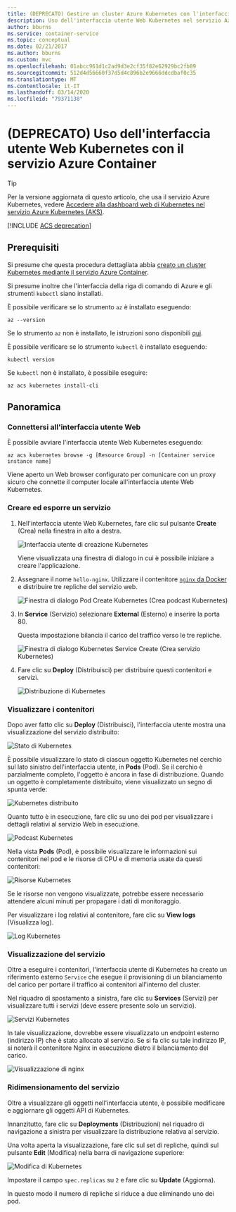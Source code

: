 ```yaml
---
title: (DEPRECATO) Gestire un cluster Azure Kubernetes con l'interfaccia utente Web
description: Uso dell'interfaccia utente Web Kubernetes nel servizio Azure Container
author: bburns
ms.service: container-service
ms.topic: conceptual
ms.date: 02/21/2017
ms.author: bburns
ms.custom: mvc
ms.openlocfilehash: 01abcc961d1c2ad9d3e2cf35f82e62929bc2fb89
ms.sourcegitcommit: 512d4d56660f37d5d4c896b2e9666ddcdbaf0c35
ms.translationtype: MT
ms.contentlocale: it-IT
ms.lasthandoff: 03/14/2020
ms.locfileid: "79371138"
---
```

# <a name="deprecated-using-the-kubernetes-web-ui-with-azure-container-service"></a>(DEPRECATO) Uso dell'interfaccia utente Web Kubernetes con il servizio Azure Container

> [!TIP]
> Per la versione aggiornata di questo articolo, che usa il servizio Azure Kubernetes, vedere [Accedere alla dashboard web di Kubernetes nel servizio Azure Kubernetes (AKS)](../../aks/kubernetes-dashboard.md).

[!INCLUDE [ACS deprecation](../../../includes/container-service-kubernetes-deprecation.md)]

## <a name="prerequisites"></a>Prerequisiti
Si presume che questa procedura dettagliata abbia [creato un cluster Kubernetes mediante il servizio Azure Container](container-service-kubernetes-walkthrough.md).


Si presume inoltre che l'interfaccia della riga di comando di Azure e gli strumenti `kubectl` siano installati.

È possibile verificare se lo strumento `az` è installato eseguendo:

```azurecli
az --version
```

Se lo strumento `az` non è installato, le istruzioni sono disponibili [qui](https://github.com/azure/azure-cli#installation).

È possibile verificare se lo strumento `kubectl` è installato eseguendo:

```console
kubectl version
```

Se `kubectl` non è installato, è possibile eseguire:

```azurecli
az acs kubernetes install-cli
```

## <a name="overview"></a>Panoramica

### <a name="connect-to-the-web-ui"></a>Connettersi all'interfaccia utente Web
È possibile avviare l'interfaccia utente Web Kubernetes eseguendo:

```azurecli
az acs kubernetes browse -g [Resource Group] -n [Container service instance name]
```

Viene aperto un Web browser configurato per comunicare con un proxy sicuro che connette il computer locale all'interfaccia utente Web Kubernetes.

### <a name="create-and-expose-a-service"></a>Creare ed esporre un servizio
1. Nell'interfaccia utente Web Kubernetes, fare clic sul pulsante **Create** (Crea) nella finestra in alto a destra.

    ![Interfaccia utente di creazione Kubernetes](./media/container-service-kubernetes-ui/create.png)

    Viene visualizzata una finestra di dialogo in cui è possibile iniziare a creare l'applicazione.

2. Assegnare il nome `hello-nginx`. Utilizzare il contenitore [`nginx` da Docker](https://hub.docker.com/_/nginx/) e distribuire tre repliche del servizio web.

    ![Finestra di dialogo Pod Create Kubernetes (Crea podcast Kubernetes)](./media/container-service-kubernetes-ui/nginx.png)

3. In **Service** (Servizio) selezionare **External** (Esterno) e inserire la porta 80.

    Questa impostazione bilancia il carico del traffico verso le tre repliche.

    ![Finestra di dialogo Kubernetes Service Create (Crea servizio Kubernetes)](./media/container-service-kubernetes-ui/service.png)

4. Fare clic su **Deploy** (Distribuisci) per distribuire questi contenitori e servizi.

    ![Distribuzione di Kubernetes](./media/container-service-kubernetes-ui/deploy.png)

### <a name="view-your-containers"></a>Visualizzare i contenitori
Dopo aver fatto clic su **Deploy** (Distribuisci), l'interfaccia utente mostra una visualizzazione del servizio distribuito:

![Stato di Kubernetes](./media/container-service-kubernetes-ui/status.png)

È possibile visualizzare lo stato di ciascun oggetto Kubernetes nel cerchio sul lato sinistro dell'interfaccia utente, in **Pods** (Pod). Se il cerchio è parzialmente completo, l'oggetto è ancora in fase di distribuzione. Quando un oggetto è completamente distribuito, viene visualizzato un segno di spunta verde:

![Kubernetes distribuito](./media/container-service-kubernetes-ui/deployed.png)

Quanto tutto è in esecuzione, fare clic su uno dei pod per visualizzare i dettagli relativi al servizio Web in esecuzione.

![Podcast Kubernetes](./media/container-service-kubernetes-ui/pods.png)

Nella vista **Pods** (Pod), è possibile visualizzare le informazioni sui contenitori nel pod e le risorse di CPU e di memoria usate da questi contenitori:

![Risorse Kubernetes](./media/container-service-kubernetes-ui/resources.png)

Se le risorse non vengono visualizzate, potrebbe essere necessario attendere alcuni minuti per propagare i dati di monitoraggio.

Per visualizzare i log relativi al contenitore, fare clic su **View logs** (Visualizza log).

![Log Kubernetes](./media/container-service-kubernetes-ui/logs.png)

### <a name="viewing-your-service"></a>Visualizzazione del servizio
Oltre a eseguire i contenitori, l'interfaccia utente di Kubernetes ha creato un riferimento esterno `Service` che esegue il provisioning di un bilanciamento del carico per portare il traffico ai contenitori all'interno del cluster.

Nel riquadro di spostamento a sinistra, fare clic su **Services** (Servizi) per visualizzare tutti i servizi (deve essere presente solo un servizio).

![Servizi Kubernetes](./media/container-service-kubernetes-ui/service-deployed.png)

In tale visualizzazione, dovrebbe essere visualizzato un endpoint esterno (indirizzo IP) che è stato allocato al servizio.
Se si fa clic su tale indirizzo IP, si noterà il contenitore Nginx in esecuzione dietro il bilanciamento del carico.

![Visualizzazione di nginx](./media/container-service-kubernetes-ui/nginx-page.png)

### <a name="resizing-your-service"></a>Ridimensionamento del servizio
Oltre a visualizzare gli oggetti nell'interfaccia utente, è possibile modificare e aggiornare gli oggetti API di Kubernetes.

Innanzitutto, fare clic su **Deployments** (Distribuzioni) nel riquadro di navigazione a sinistra per visualizzare la distribuzione relativa al servizio.

Una volta aperta la visualizzazione, fare clic sul set di repliche, quindi sul pulsante **Edit** (Modifica) nella barra di navigazione superiore:

![Modifica di Kubernetes](./media/container-service-kubernetes-ui/edit.png)

Impostare il campo `spec.replicas` su `2` e fare clic su **Update** (Aggiorna).

In questo modo il numero di repliche si riduce a due eliminando uno dei pod.

 


